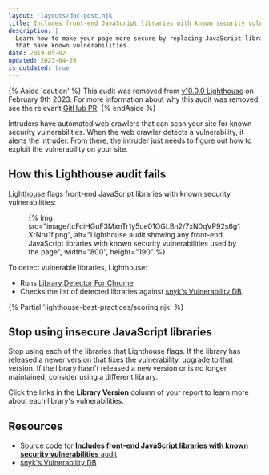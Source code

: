 ```yaml
---
layout: 'layouts/doc-post.njk'
title: Includes front-end JavaScript libraries with known security vulnerabilities
description: |
  Learn how to make your page more secure by replacing JavaScript libraries
  that have known vulnerabilities.
date: 2019-05-02
updated: 2023-04-26
is_outdated: true
---
```


{% Aside 'caution' %}
This audit was removed from [v10.0.0 Lighthouse](https://github.com/GoogleChrome/lighthouse/releases/tag/v10.0.0) on February 9th 2023. For more information about why this audit was removed, see the relevant [GitHub PR](https://github.com/GoogleChrome/lighthouse/pull/14194).
{% endAside %}

Intruders have automated web crawlers that can scan your site
for known security vulnerabilities.
When the web crawler detects a vulnerability,
it alerts the intruder.
From there,
the intruder just needs to figure out how to exploit the vulnerability on your site.

## How this Lighthouse audit fails

[Lighthouse](/docs/lighthouse/overview/) flags front-end JavaScript libraries with known security vulnerabilities:

<figure>
  {% Img src="image/tcFciHGuF3MxnTr1y5ue01OGLBn2/7xN0qVP92s6g1XrNru1f.png", alt="Lighthouse audit showing any front-end JavaScript libraries with known security vulnerabilities used by the page", width="800", height="190" %}
</figure>

To detect vulnerable libraries, Lighthouse:

- Runs [Library Detector For Chrome](https://www.npmjs.com/package/js-library-detector).
- Checks the list of detected libraries against
[snyk's Vulnerability DB](https://snyk.io/vuln?packageManager=all).

{% Partial 'lighthouse-best-practices/scoring.njk' %}

## Stop using insecure JavaScript libraries

Stop using each of the libraries that Lighthouse flags.
If the library has released a newer version that fixes the vulnerability,
upgrade to that version.
If the library hasn't released a new version or is no longer maintained,
consider using a different library.

Click the links in the **Library Version** column of your report to learn more about
each library's vulnerabilities.

## Resources

- [Source code for **Includes front-end JavaScript libraries with known security vulnerabilities** audit](https://github.com/GoogleChrome/lighthouse/blob/master/lighthouse-core/audits/dobetterweb/no-vulnerable-libraries.js)
- [snyk's Vulnerability DB](https://snyk.io/vuln?packageManager=all)
